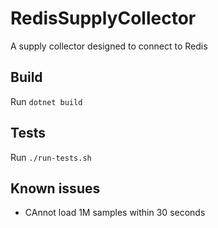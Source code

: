 # RedisSupplyCollector
A supply collector designed to connect to Redis

## Build
Run `dotnet build`

## Tests
Run `./run-tests.sh`

## Known issues
- CAnnot load 1M samples within 30 seconds